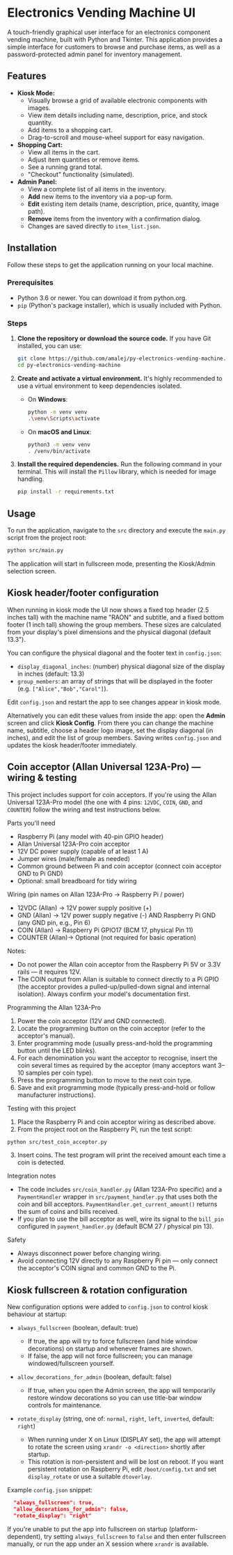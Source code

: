 # Electronics Vending Machine UI

A touch-friendly graphical user interface for an electronics component vending machine, built with Python and Tkinter. This application provides a simple interface for customers to browse and purchase items, as well as a password-protected admin panel for inventory management.

 <!-- Placeholder: Replace with a real screenshot URL -->

## Features

- **Kiosk Mode:**
  - Visually browse a grid of available electronic components with images.
  - View item details including name, description, price, and stock quantity.
  - Add items to a shopping cart.
  - Drag-to-scroll and mouse-wheel support for easy navigation.
- **Shopping Cart:**
  - View all items in the cart.
  - Adjust item quantities or remove items.
  - See a running grand total.
  - "Checkout" functionality (simulated).
- **Admin Panel:**
  - View a complete list of all items in the inventory.
  - **Add** new items to the inventory via a pop-up form.
  - **Edit** existing item details (name, description, price, quantity, image path).
  - **Remove** items from the inventory with a confirmation dialog.
  - Changes are saved directly to `item_list.json`.

## Installation

Follow these steps to get the application running on your local machine.

### Prerequisites

- Python 3.6 or newer. You can download it from python.org.
- `pip` (Python's package installer), which is usually included with Python.

### Steps

1.  **Clone the repository or download the source code.**
    If you have Git installed, you can use:

    ```sh
    git clone https://github.com/amalej/py-electronics-vending-machine.git
    cd py-electronics-vending-machine
    ```

2.  **Create and activate a virtual environment.**
    It's highly recommended to use a virtual environment to keep dependencies isolated.

    - On **Windows**:
      ```sh
      python -m venv venv
      .\venv\Scripts\activate
      ```
    - On **macOS and Linux**:
      ```sh
      python3 -m venv venv
      . /venv/bin/activate
      ```

3.  **Install the required dependencies.**
    Run the following command in your terminal. This will install the `Pillow` library, which is needed for image handling.
    ```sh
    pip install -r requirements.txt
    ```

## Usage

To run the application, navigate to the `src` directory and execute the `main.py` script from the project root:

```sh
python src/main.py
```

The application will start in fullscreen mode, presenting the Kiosk/Admin selection screen.

## Kiosk header/footer configuration

When running in kiosk mode the UI now shows a fixed top header (2.5 inches tall) with the machine name "RAON" and subtitle, and a fixed bottom footer (1 inch tall) showing the group members. These sizes are calculated from your display's pixel dimensions and the physical diagonal (default 13.3").

You can configure the physical diagonal and the footer text in `config.json`:

- `display_diagonal_inches`: (number) physical diagonal size of the display in inches (default: 13.3)
- `group_members`: an array of strings that will be displayed in the footer (e.g. `["Alice","Bob","Carol"]`).

Edit `config.json` and restart the app to see changes appear in kiosk mode.

Alternatively you can edit these values from inside the app: open the **Admin** screen and click **Kiosk Config**. From there you can change the machine name, subtitle, choose a header logo image, set the display diagonal (in inches), and edit the list of group members. Saving writes `config.json` and updates the kiosk header/footer immediately.

## Coin acceptor (Allan Universal 123A-Pro) — wiring & testing

This project includes support for coin acceptors. If you're using the Allan Universal 123A-Pro model (the one with 4 pins: `12VDC`, `COIN`, `GND`, and `COUNTER`) follow the wiring and test instructions below.

Parts you'll need
- Raspberry Pi (any model with 40-pin GPIO header)
- Allan Universal 123A-Pro coin acceptor
- 12V DC power supply (capable of at least 1 A)
- Jumper wires (male/female as needed)
- Common ground between Pi and coin acceptor (connect coin acceptor GND to Pi GND)
- Optional: small breadboard for tidy wiring

Wiring (pin names on Allan 123A-Pro -> Raspberry Pi / power)

 - 12VDC (Allan)  ->  12V power supply positive (+)
 - GND (Allan)    ->  12V power supply negative (-) AND Raspberry Pi GND (any GND pin, e.g., Pin 6)
 - COIN (Allan)   ->  Raspberry Pi GPIO17 (BCM 17, physical Pin 11)
 - COUNTER (Allan)->  Optional (not required for basic operation)

Notes:
- Do not power the Allan coin acceptor from the Raspberry Pi 5V or 3.3V rails — it requires 12V.
- The COIN output from Allan is suitable to connect directly to a Pi GPIO (the acceptor provides a pulled-up/pulled-down signal and internal isolation). Always confirm your model's documentation first.

Programming the Allan 123A-Pro

1. Power the coin acceptor (12V and GND connected).
2. Locate the programming button on the coin acceptor (refer to the acceptor's manual).
3. Enter programming mode (usually press-and-hold the programming button until the LED blinks).
4. For each denomination you want the acceptor to recognise, insert the coin several times as required by the acceptor (many acceptors want 3–10 samples per coin type).
5. Press the programming button to move to the next coin type.
6. Save and exit programming mode (typically press-and-hold or follow manufacturer instructions).

Testing with this project

1. Place the Raspberry Pi and coin acceptor wiring as described above.
2. From the project root on the Raspberry Pi, run the test script:

```sh
python src/test_coin_acceptor.py
```

3. Insert coins. The test program will print the received amount each time a coin is detected.

Integration notes

- The code includes `src/coin_handler.py` (Allan 123A-Pro specific) and a `PaymentHandler` wrapper in `src/payment_handler.py` that uses both the coin and bill acceptors. `PaymentHandler.get_current_amount()` returns the sum of coins and bills received.
- If you plan to use the bill acceptor as well, wire its signal to the `bill_pin` configured in `payment_handler.py` (default BCM 27 / physical pin 13).

Safety

- Always disconnect power before changing wiring.
- Avoid connecting 12V directly to any Raspberry Pi pin — only connect the acceptor's COIN signal and common GND to the Pi.

## Kiosk fullscreen & rotation configuration

New configuration options were added to `config.json` to control kiosk behaviour at startup:

- `always_fullscreen` (boolean, default: true)
  - If true, the app will try to force fullscreen (and hide window decorations) on startup and whenever frames are shown.
  - If false, the app will not force fullscreen; you can manage windowed/fullscreen yourself.

- `allow_decorations_for_admin` (boolean, default: false)
  - If true, when you open the Admin screen, the app will temporarily restore window decorations so you can use title-bar window controls for maintenance.

- `rotate_display` (string, one of: `normal`, `right`, `left`, `inverted`, default: `right`)
  - When running under X on Linux (DISPLAY set), the app will attempt to rotate the screen using `xrandr -o <direction>` shortly after startup.
  - This rotation is non-persistent and will be lost on reboot. If you want persistent rotation on Raspberry Pi, edit `/boot/config.txt` and set `display_rotate` or use a suitable `dtoverlay`.

Example `config.json` snippet:

```json
  "always_fullscreen": true,
  "allow_decorations_for_admin": false,
  "rotate_display": "right"
```

If you're unable to put the app into fullscreen on startup (platform-dependent), try setting `always_fullscreen` to `false` and then enter fullscreen manually, or run the app under an X session where `xrandr` is available.

